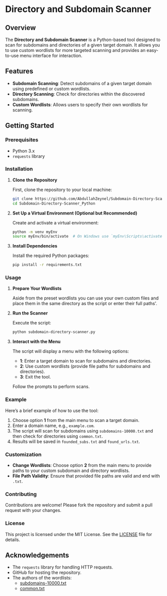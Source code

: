 # Directory and Subdomain Scanner

## Overview

The **Directory and Subdomain Scanner** is a Python-based tool designed to scan for subdomains and directories of a given target domain. It allows you to use custom wordlists for more targeted scanning and provides an easy-to-use menu interface for interaction.

## Features

- **Subdomain Scanning**: Detect subdomains of a given target domain using predefined or custom wordlists.
- **Directory Scanning**: Check for directories within the discovered subdomains.
- **Custom Wordlists**: Allows users to specify their own wordlists for scanning.

## Getting Started

### Prerequisites

- Python 3.x
- `requests` library

### Installation

1. **Clone the Repository**

   First, clone the repository to your local machine:

   ```bash
   git clone https://github.com/AbdullahZeynel/Subdomain-Directory-Scanner_Python.git
   cd Subdomain-Directory-Scanner_Python
   ```

2. **Set Up a Virtual Environment (Optional but Recommended)**

   Create and activate a virtual environment:

   ```bash
   python -m venv myEnv
   source myEnv/bin/activate  # On Windows use `myEnv\Scripts\activate`
   ```

3. **Install Dependencies**

   Install the required Python packages:

   ```bash
   pip install -r requirements.txt
   ```

### Usage

1. **Prepare Your Wordlists**

   Aside from the preset wordlists you can use your own custom files and place them in the same directory as the script or enter their full paths'.

2. **Run the Scanner**

   Execute the script:

   ```bash
   python subdomain-directory-scanner.py
   ```

3. **Interact with the Menu**

   The script will display a menu with the following options:

   - **1**: Enter a target domain to scan for subdomains and directories.
   - **2**: Use custom wordlists (provide file paths for subdomains and directories).
   - **3**: Exit the tool.

   Follow the prompts to perform scans.

### Example

Here’s a brief example of how to use the tool:

1. Choose option **1** from the main menu to scan a target domain.
2. Enter a domain name, e.g., `example.com`.
3. The script will scan for subdomains using `subdomains-10000.txt` and then check for directories using `common.txt`.
4. Results will be saved in `founded_subs.txt` and `found_urls.txt`.

### Customization

- **Change Wordlists**: Choose option **2** from the main menu to provide paths to your custom subdomain and directory wordlists.
- **File Path Validity**: Ensure that provided file paths are valid and end with `.txt`.

### Contributing

Contributions are welcome! Please fork the repository and submit a pull request with your changes.

### License

This project is licensed under the MIT License. See the [LICENSE](LICENSE) file for details.

## Acknowledgements

- The `requests` library for handling HTTP requests.
- GitHub for hosting the repository.
- The authors of the wordlists:
  - [subdomains-10000.txt](https://github.com/rbsec/dnscan/blob/master/subdomains-10000.txt)
  - [common.txt](https://github.com/v0re/dirb/blob/master/wordlists/common.txt)

